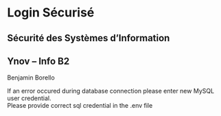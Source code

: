 # Login Sécurisé
## Sécurité des Systèmes d’Information
## Ynov – Info B2

Benjamin Borello

If an error occured during database connection please enter new MySQL user credential.  
Please provide correct sql credential in the .env file
